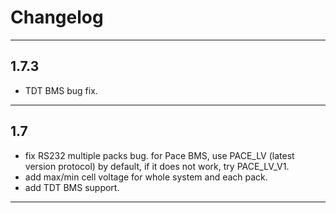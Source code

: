 # Changelog

---------------

## 1.7.3

-   TDT BMS bug fix.

---------------


## 1.7

-   fix RS232 multiple packs bug.
    for Pace BMS, use PACE_LV (latest version protocol) by default, if it does not work, try PACE_LV_V1.
-   add max/min cell voltage for whole system and each pack.
-   add TDT BMS support.

---------------


